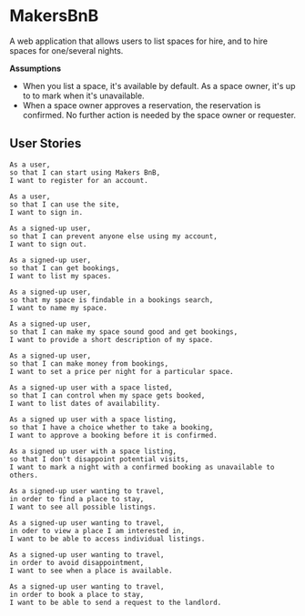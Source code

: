 # MakersBnB
A web application that allows users to list spaces for hire, and to hire spaces for one/several nights.

**Assumptions**
* When you list a space, it's available by default. As a space owner, it's up to to mark when it's unavailable.
* When a space owner approves a reservation, the reservation is confirmed. No further action is needed by the space owner or requester.

## User Stories
```
As a user,
so that I can start using Makers BnB,
I want to register for an account.

As a user,
so that I can use the site,
I want to sign in.
```
```
As a signed-up user,
so that I can prevent anyone else using my account,
I want to sign out.

As a signed-up user,
so that I can get bookings,
I want to list my spaces.

As a signed-up user,
so that my space is findable in a bookings search,
I want to name my space.

As a signed-up user,
so that I can make my space sound good and get bookings,
I want to provide a short description of my space.

As a signed-up user,
so that I can make money from bookings,
I want to set a price per night for a particular space.
```

```
As a signed-up user with a space listed,
so that I can control when my space gets booked,
I want to list dates of availability.

As a signed up user with a space listing,
so that I have a choice whether to take a booking,
I want to approve a booking before it is confirmed.

As a signed up user with a space listing,
so that I don't disappoint potential visits,
I want to mark a night with a confirmed booking as unavailable to others.   
```

```
As a signed-up user wanting to travel,
in order to find a place to stay,
I want to see all possible listings.

As a signed-up user wanting to travel,
in oder to view a place I am interested in,
I want to be able to access individual listings.

As a signed-up user wanting to travel,
in order to avoid disappointment,
I want to see when a place is available.

As a signed-up user wanting to travel,
in order to book a place to stay,
I want to be able to send a request to the landlord.
```
